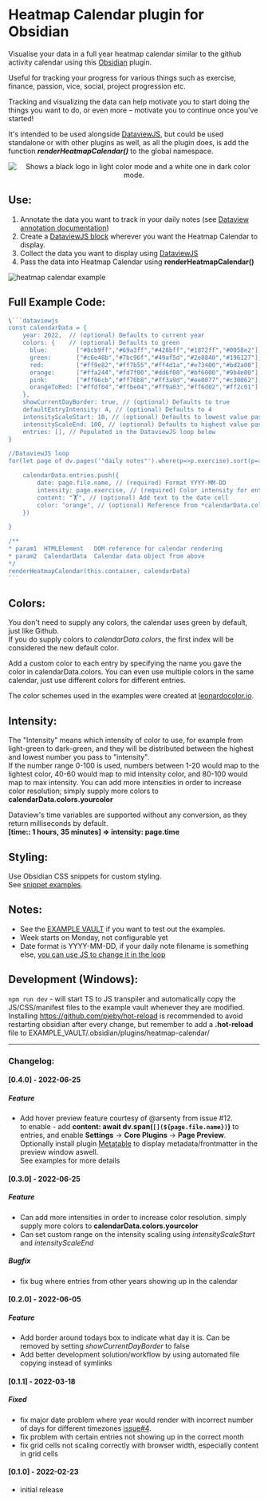 # Heatmap Calendar plugin for Obsidian

Visualise your data in a full year heatmap calendar similar to the github activity calendar using this [Obsidian](https://obsidian.md/) plugin.  

Useful for tracking your progress for various things such as exercise, finance, passion, vice, social, project progression etc.   

Tracking and visualizing the data can help motivate you to start doing the things you want to do, or even more – motivate you to continue once you've started!

It's intended to be used alongside [DataviewJS](https://blacksmithgu.github.io/obsidian-dataview/), but could be used standalone or with other plugins as well, as all the plugin does, is add the function ***renderHeatmapCalendar()*** to the global namespace.

<p align="center">
    <picture>
      <source media="(prefers-color-scheme: dark)" srcset="https://github.com/Richardsl/heatmap-calendar-obsidian/blob/dev/github-images/heatmap_examples_dark.gif?raw=true">
      <source media="(prefers-color-scheme: light)" srcset="https://github.com/Richardsl/heatmap-calendar-obsidian/blob/dev/github-images/heatmap_examples_light.gif?raw=true">
      <img alt="Shows a black logo in light color mode and a white one in dark color mode." src="https://user-images.githubusercontent.com/25423296/163456779-a8556205-d0a5-45e2-ac17-42d089e3c3f8.png">
    </picture>
</p>

## Use:

1. Annotate the data you want to track in your daily notes (see [Dataview annotation documentation](https://blacksmithgu.github.io/obsidian-dataview/data-annotation/)) 
2. Create a [DataviewJS block](https://blacksmithgu.github.io/obsidian-dataview/api/intro/) wherever you want the Heatmap Calendar to display.  
3. Collect the data you want to display using [DataviewJS](https://blacksmithgu.github.io/obsidian-dataview/api/code-reference/)
4. Pass the data into Heatmap Calendar using  **renderHeatmapCalendar()** 

![heatmap calendar example](https://github.com/Richardsl/heatmap-calendar-obsidian/blob/master/github-images/heatmap-calendar-howto3.jpg?raw=true)


## Full Example Code:

~~~javascript
\```dataviewjs
const calendarData = { 
	year: 2022,  // (optional) Defaults to current year
	colors: {    // (optional) Defaults to green
	  blue:        ["#8cb9ff","#69a3ff","#428bff","#1872ff","#0058e2"], // first entry is considered default if supplied
	  green:       ["#c6e48b","#7bc96f","#49af5d","#2e8840","#196127"],
	  red:         ["#ff9e82","#ff7b55","#ff4d1a","#e73400","#bd2a00"],
	  orange:      ["#ffa244","#fd7f00","#dd6f00","#bf6000","#9b4e00"],
	  pink:        ["#ff96cb","#ff70b8","#ff3a9d","#ee0077","#c30062"],
	  orangeToRed: ["#ffdf04","#ffbe04","#ff9a03","#ff6d02","#ff2c01"]
	},
	showCurrentDayBorder: true, // (optional) Defaults to true
	defaultEntryIntensity: 4, // (optional) Defaults to 4
	intensityScaleStart: 10, // (optional) Defaults to lowest value passe to entries.intensity
    intensityScaleEnd: 100, // (optional) Defaults to highest value passe to entries.intensity
	entries: [], // Populated in the DataviewJS loop below
}

//DataviewJS loop
for(let page of dv.pages('"daily notes"').where(p=>p.exercise).sort(p=>p.file.name)){ 

	calendarData.entries.push({
		date: page.file.name, // (required) Format YYYY-MM-DD
		intensity: page.exercise, // (required) Color intensity for entry, will map intensities automatically
		content: "🏋️", // (optional) Add text to the date cell
		color: "orange", // (optional) Reference from *calendarData.colors*. If no color is supplied; colors[0] is used
	})

}

/**
* param1  HTMLElement   DOM reference for calendar rendering
* param2  CalendarData  Calendar data object from above
*/
renderHeatmapCalendar(this.container, calendarData)
```
~~~

  
## Colors:
You don't need to supply any colors, the calendar uses green by default, just like Github.   
If you do supply colors to *calendarData.colors*, the first index will be considered the new default color.

Add a custom color to each entry by specifying the name you gave the color in calendarData.colors.
You can even use multiple colors in the same calendar, just use different colors for different entries.  
   
The color schemes used in the examples were created at [leonardocolor.io](https://leonardocolor.io).

## Intensity:
The "Intensity" means which intensity of color to use, for example from light-green to dark-green, 
and they will be distributed between the highest and lowest number you pass to "intensity".  
If the number range 0-100 is used, numbers between 1-20 would map to the lightest color, 40-60 would map to mid intensity color, and 80-100 would map to max intensity.
You can add more intensities in order to increase color resolution; simply supply more colors to **calendarData.colors.yourcolor**

Dataview's time variables are supported without any conversion, as they return milliseconds by default.  
**[time:: 1 hours, 35 minutes] => intensity: page.time**

## Styling:
Use Obsidian CSS snippets for custom styling.  
See [snippet examples](https://github.com/Richardsl/heatmap-calendar-obsidian/tree/master/EXAMPLE_VAULT/.obsidian/snippets).

## Notes:
- See the [EXAMPLE VAULT](https://github.com/Richardsl/heatmap-calendar-obsidian/tree/master/EXAMPLE_VAULT) if you want to test out the examples.
- Week starts on Monday, not configurable yet
- Date format is YYYY-MM-DD, if your daily note filename is something else, [you can use JS to change it in the loop](https://github.com/Richardsl/heatmap-calendar-obsidian/discussions/2)

## Development (Windows):
 ```npm run dev``` - will start TS to JS transpiler and automatically copy the JS/CSS/manifest files to the example vault whenever they are modified.  
 Installing https://github.com/pjeby/hot-reload is recommended to avoid restarting obsidian after every change, but remember to add a **.hot-reload** file to EXAMPLE_VAULT/.obsidian/plugins/heatmap-calendar/

---

### Changelog:
#### [0.4.0] - 2022-06-25

##### Feature
- Add hover preview feature courtesy of @arsenty from issue #12.  
to enable - add **content: await dv.span(`[](${page.file.name})`)** to entries, and enable **Settings** -> **Core Plugins** -> **Page Preview**.   
Optionally install plugin [Metatable](https://github.com/arnau/obsidian-metatable) to display metadata/frontmatter in the preview window aswell.  
See examples for more details

#### [0.3.0] - 2022-06-25

##### Feature
- Can add more intensities in order to increase color resolution. simply supply more colors to **calendarData.colors.yourcolor**
- Can set custom range on the intensity scaling using *intensityScaleStart* and *intensityScaleEnd*

##### Bugfix
- fix bug where entries from other years showing up in the calendar


#### [0.2.0] - 2022-06-05

##### Feature
- Add border around todays box to indicate what day it is. Can be removed by setting *showCurrentDayBorder* to false
- Add better development solution/workflow by using automated file copying instead of symlinks


#### [0.1.1] - 2022-03-18

##### Fixed
- fix major date problem where year would render with incorrect number of days for different timezones [issue#4](https://github.com/Richardsl/heatmap-calendar-obsidian/issues/4).
- fix problem with certain entries not showing up in the correct month
- fix grid cells not scaling correctly with browser width, especially content in grid cells


#### [0.1.0] - 2022-02-23
- initial release
